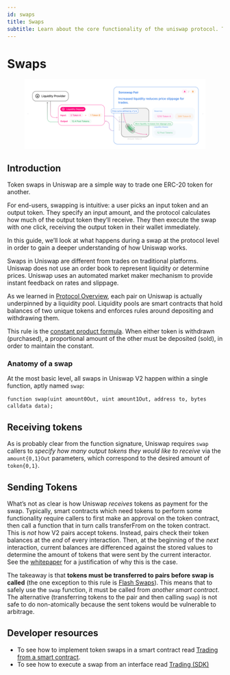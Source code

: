 ```yaml
---
id: swaps
title: Swaps
subtitle: Learn about the core functionality of the uniswap protocol. Token Swaps.
---
```


# Swaps

<figure><img src="../.gitbook/assets/Captura de pantalla 2024-09-20 a las 15.42.48.png" alt=""><figcaption></figcaption></figure>

## Introduction

Token swaps in Uniswap are a simple way to trade one ERC-20 token for another.

For end-users, swapping is intuitive: a user picks an input token and an output token. They specify an input amount, and the protocol calculates how much of the output token they’ll receive. They then execute the swap with one click, receiving the output token in their wallet immediately.

In this guide, we’ll look at what happens during a swap at the protocol level in order to gain a deeper understanding of how Uniswap works.

Swaps in Uniswap are different from trades on traditional platforms. Uniswap does not use an order book to represent liquidity or determine prices. Uniswap uses an automated market maker mechanism to provide instant feedback on rates and slippage.

As we learned in [Protocol Overview](../01-protocol-overview/), each pair on Uniswap is actually underpinned by a liquidity pool. Liquidity pools are smart contracts that hold balances of two unique tokens and enforces rules around depositing and withdrawing them.

This rule is the [constant product formula](../01-protocol-overview/04-glossary.md#x--y--k). When either token is withdrawn (purchased), a proportional amount of the other must be deposited (sold), in order to maintain the constant.

### Anatomy of a swap

At the most basic level, all swaps in Uniswap V2 happen within a single function, aptly named `swap`:

```solidity
function swap(uint amount0Out, uint amount1Out, address to, bytes calldata data);
```

## Receiving tokens

As is probably clear from the function signature, Uniswap requires `swap` callers to _specify how many output tokens they would like to receive_ via the `amount{0,1}Out` parameters, which correspond to the desired amount of `token{0,1}`.

## Sending Tokens

What’s not as clear is how Uniswap _receives_ tokens as payment for the swap. Typically, smart contracts which need tokens to perform some functionality require callers to first make an approval on the token contract, then call a function that in turn calls transferFrom on the token contract. This is _not_ how V2 pairs accept tokens. Instead, pairs check their token balances at the _end_ of every interaction. Then, at the beginning of the _next_ interaction, current balances are differenced against the stored values to determine the amount of tokens that were sent by the current interactor. See the [whitepaper](../whitepaper.pdf) for a justification of why this is the case.

The takeaway is that **tokens must be transferred to pairs before swap is called** (the one exception to this rule is [Flash Swaps](03-flash-swaps.md#flash-swaps)). This means that to safely use the `swap` function, it must be called from _another smart contract_. The alternative (transferring tokens to the pair and then calling `swap`) is not safe to do non-atomically because the sent tokens would be vulnerable to arbitrage.

## Developer resources

* To see how to implement token swaps in a smart contract read [Trading from a smart contract](../01-protocol-overview/03-technical-reference/03-smart-contracts/04-soroswaprouter.md#swap\_exact\_tokens\_for\_tokens).
* To see how to execute a swap from an interface read [Trading (SDK)](../05-tutorial/05-doing-swap.md)
